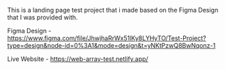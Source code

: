 
This is a landing page test project that i made based on the Figma Design that I was provided with.

Figma Design - https://www.figma.com/file/JhwjhaRrWx51lKy8LYHyTO/Test-Project?type=design&node-id=0%3A1&mode=design&t=yNKtPzwQ8BwNqonz-1

Live Website - https://web-array-test.netlify.app/
